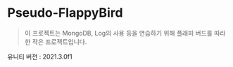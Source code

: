 # Pseudo-FlappyBird
> 이 프로젝트는 MongoDB, Log의 사용 등을 연습하기 위해 플래피 버드를 따라한 작은 프로젝트입니다.
> 
유니티 버전 : 2021.3.0f1
